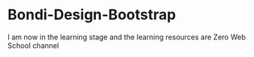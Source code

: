 # Bondi-Design-Bootstrap
I am now in the learning stage and the learning resources are Zero Web School channel
